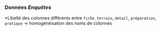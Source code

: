 ### **Données *Enquêtes***

*Libellé des colonnes différents entre `fiche_terrain`, `détail`, `préparation`, `pratique` -> homogénéisation des noms de colonnes
